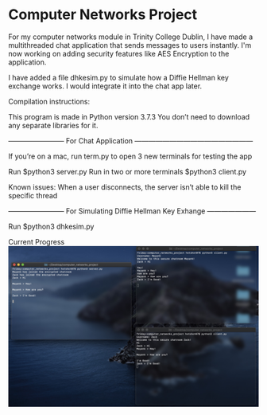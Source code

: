 # Computer Networks Project

For my computer networks module in Trinity College Dublin, I have made a multithreaded chat application that sends messages to users instantly. I'm now working on adding security features like AES Encryption to the application.

I have added a file dhkesim.py to simulate how a Diffie Hellman key exchange works. I would integrate it into the chat app later.


Compilation instructions:

This program is made in Python version 3.7.3
You don’t need to download any separate libraries for it.

———————— For Chat Application —————————————————

If you’re on a mac, run term.py to open 3 new terminals for testing the app

Run $python3 server.py
Run in two or more terminals $python3 client.py 

Known issues: When a user disconnects, the server isn’t able to kill the specific thread

———————— For Simulating Diffie Hellman Key Exhange ———————

Run $python3 dhkesim.py


Current Progress
![Progress](progress.jpg)
